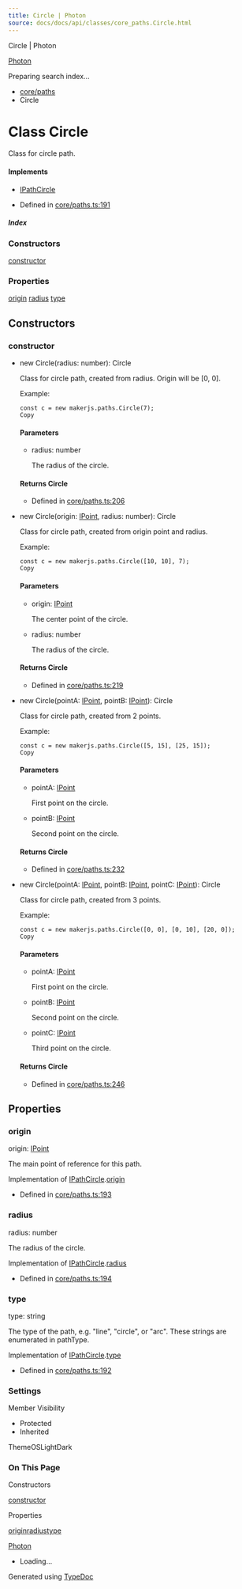 ```yaml
---
title: Circle | Photon
source: docs/docs/api/classes/core_paths.Circle.html
---
```


Circle | Photon

[Photon](../index.md)




Preparing search index...

* [core/paths](../modules/core_paths.md)
* Circle

# Class Circle

Class for circle path.

#### Implements

* [IPathCircle](../interfaces/core_schema.IPathCircle.md)

* Defined in [core/paths.ts:191](https://github.com/mwhite454/photon/blob/main/packages/photon/src/core/paths.ts#L191)

##### Index

### Constructors

[constructor](#constructor)

### Properties

[origin](#origin)
[radius](#radius)
[type](#type)

## Constructors

### constructor

* new Circle(radius: number): Circle

  Class for circle path, created from radius. Origin will be [0, 0].

  Example:

  ```
  const c = new makerjs.paths.Circle(7);
  Copy
  ```

  #### Parameters

  + radius: number

    The radius of the circle.

  #### Returns Circle

  + Defined in [core/paths.ts:206](https://github.com/mwhite454/photon/blob/main/packages/photon/src/core/paths.ts#L206)
* new Circle(origin: [IPoint](../interfaces/core_schema.IPoint.md), radius: number): Circle

  Class for circle path, created from origin point and radius.

  Example:

  ```
  const c = new makerjs.paths.Circle([10, 10], 7);
  Copy
  ```

  #### Parameters

  + origin: [IPoint](../interfaces/core_schema.IPoint.md)

    The center point of the circle.
  + radius: number

    The radius of the circle.

  #### Returns Circle

  + Defined in [core/paths.ts:219](https://github.com/mwhite454/photon/blob/main/packages/photon/src/core/paths.ts#L219)
* new Circle(pointA: [IPoint](../interfaces/core_schema.IPoint.md), pointB: [IPoint](../interfaces/core_schema.IPoint.md)): Circle

  Class for circle path, created from 2 points.

  Example:

  ```
  const c = new makerjs.paths.Circle([5, 15], [25, 15]);
  Copy
  ```

  #### Parameters

  + pointA: [IPoint](../interfaces/core_schema.IPoint.md)

    First point on the circle.
  + pointB: [IPoint](../interfaces/core_schema.IPoint.md)

    Second point on the circle.

  #### Returns Circle

  + Defined in [core/paths.ts:232](https://github.com/mwhite454/photon/blob/main/packages/photon/src/core/paths.ts#L232)
* new Circle(pointA: [IPoint](../interfaces/core_schema.IPoint.md), pointB: [IPoint](../interfaces/core_schema.IPoint.md), pointC: [IPoint](../interfaces/core_schema.IPoint.md)): Circle

  Class for circle path, created from 3 points.

  Example:

  ```
  const c = new makerjs.paths.Circle([0, 0], [0, 10], [20, 0]);
  Copy
  ```

  #### Parameters

  + pointA: [IPoint](../interfaces/core_schema.IPoint.md)

    First point on the circle.
  + pointB: [IPoint](../interfaces/core_schema.IPoint.md)

    Second point on the circle.
  + pointC: [IPoint](../interfaces/core_schema.IPoint.md)

    Third point on the circle.

  #### Returns Circle

  + Defined in [core/paths.ts:246](https://github.com/mwhite454/photon/blob/main/packages/photon/src/core/paths.ts#L246)

## Properties

### origin

origin: [IPoint](../interfaces/core_schema.IPoint.md)

The main point of reference for this path.

Implementation of [IPathCircle](../interfaces/core_schema.IPathCircle.md).[origin](../interfaces/core_schema.IPathCircle.md#origin)

* Defined in [core/paths.ts:193](https://github.com/mwhite454/photon/blob/main/packages/photon/src/core/paths.ts#L193)

### radius

radius: number

The radius of the circle.

Implementation of [IPathCircle](../interfaces/core_schema.IPathCircle.md).[radius](../interfaces/core_schema.IPathCircle.md#radius)

* Defined in [core/paths.ts:194](https://github.com/mwhite454/photon/blob/main/packages/photon/src/core/paths.ts#L194)

### type

type: string

The type of the path, e.g. "line", "circle", or "arc". These strings are enumerated in pathType.

Implementation of [IPathCircle](../interfaces/core_schema.IPathCircle.md).[type](../interfaces/core_schema.IPathCircle.md#type)

* Defined in [core/paths.ts:192](https://github.com/mwhite454/photon/blob/main/packages/photon/src/core/paths.ts#L192)

### Settings

Member Visibility

* Protected
* Inherited

ThemeOSLightDark

### On This Page

Constructors

[constructor](#constructor)

Properties

[origin](#origin)[radius](#radius)[type](#type)

[Photon](../index.md)

* Loading...

Generated using [TypeDoc](https://typedoc.org/)
